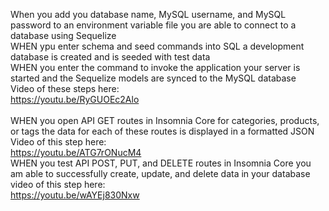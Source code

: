 When you add you  database name, MySQL username, and MySQL password to an environment variable file you are able to connect to a database using Sequelize<br>
WHEN ypu enter schema and seed commands into SQL a development database is created and is seeded with test data<br>
WHEN you enter the command to invoke the application your server is started and the Sequelize models are synced to the MySQL database<br>
Video of these steps here:<br>
https://youtu.be/RyGUOEc2Alo<br>
<br>
WHEN you  open API GET routes in Insomnia Core for categories, products, or tags the data for each of these routes is displayed in a formatted JSON<br>
Video of this step here:<br>
https://youtu.be/ATG7rONucM4
<br>
WHEN you test API POST, PUT, and DELETE routes in Insomnia Core you am able to successfully create, update, and delete data in your database<br>
video of this step here:<br>https://youtu.be/wAYEj830Nxw
